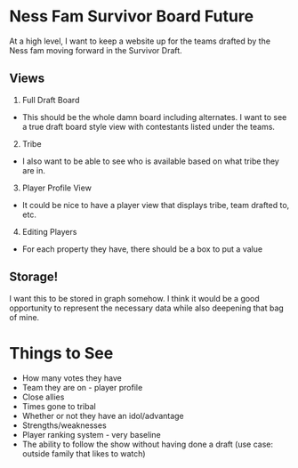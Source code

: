 # Ness Fam Survivor Board Future

At a high level, I want to keep a website up for the teams drafted by the Ness fam moving forward in the Survivor Draft.

## Views
1. Full Draft Board
- This should be the whole damn board including alternates. I want to see a true draft board style view with contestants listed under the teams.

2. Tribe
- I also want to be able to see who is available based on what tribe they are in.

3. Player Profile View
- It could be nice to have a player view that displays tribe, team drafted to, etc.

4. Editing Players
- For each property they have, there should be a box to put a value

## Storage!
I want this to be stored in graph somehow. I think it would be a good opportunity to represent the necessary data while also deepening that bag of mine. 


# Things to See
- How many votes they have
- Team they are on - player profile
- Close allies
- Times gone to tribal
- Whether or not they have an idol/advantage
- Strengths/weaknesses
- Player ranking system - very baseline 
- The ability to follow the show without having done a draft (use case: outside family that likes to watch)